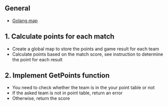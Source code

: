 ## General

- [Golang map][gobyexample-map]

## 1. Calculate points for each match

- Create a global map to store the points and game result for each team
- Calculate points based on the match score, see instruction to determine the point for each result

## 2. Implement GetPoints function

- You need to check whether the team is in the your point table or not
- If the asked team is not in point table, return an error
- Otherwise, return the score

[gobyexample-map]: https://gobyexample.com/maps

